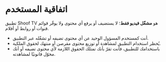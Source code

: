 # اتفاقية المستخدم
تطبيق Shoof TV هو **مشغّل فيديو فقط**؛ لا يستضيف أو يرفع أي محتوى ولا يوفّر قوائم قنوات أو روابط أو أفلام.
- أنت كمستخدم المسؤول الوحيد عن أي محتوى تضيفه أو تشغّله عبر التطبيق.
- يُحظر استخدام التطبيق لمشاهدة أو توزيع محتوى مقرصن أو منتهك لحقوق الملكية.
- باستخدامك للتطبيق، فأنت تقرّ بأنك تمتلك الحقوق اللازمة لأي محتوى تضيفه أو أنك مخوّل قانونيًا لمشاهدته.
